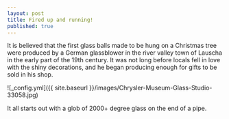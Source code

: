 ```yaml
---
layout: post
title: Fired up and running!
published: true
---
```


It is believed that the first glass balls made to be hung on a Christmas tree were produced by a German glassblower in the river valley town of Lauscha in the early part of the 19th century. It was not long before locals fell in love with the shiny decorations, and he began producing enough for gifts to be sold in his shop.

![_config.yml]({{ site.baseurl }}/images/Chrysler-Museum-Glass-Studio-33058.jpg)

It all starts out with a glob of 2000+ degree glass on the end of a pipe.
